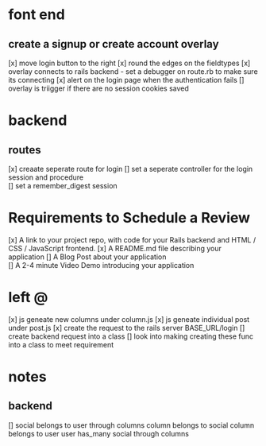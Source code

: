 

# font end
 ## create a signup or create account overlay
   [x] move login button to the right
   [x] round the edges on the fieldtypes
   [x] overlay connects to rails backend
      - set a debugger on route.rb to make sure its connecting
   [x] alert on the login page when the authentication fails 
   [] overlay is triigger if there are no session cookies saved

<!-- need to set a browser cookie with the rails session Id 
   which will be used to compare both session id when making req.
   Will set an expiration date of 60 days.
 -->


# backend 
 ## routes
  [x] creaate seperate route for login
  [] set a seperate controller for the login session and procedure   
  [] set a remember_digest session
  
# Requirements to Schedule a Review
   [x] A link to your project repo, with code for your Rails backend and HTML / CSS / JavaScript frontend.
   [x] A README.md file describing your application
   [] A Blog Post about your application  
   [] A 2-4 minute Video Demo introducing your application


# left @
[x] js geneate new columns under column.js
[x] js geneate individual post under post.js
[x] create the request to the rails server BASE_URL/login 
  [] create backend request into a class
  [] look into making creating these func into a class to meet requirement 

# notes
 ## backend 
 [] social belongs to user through columns
    column belongs to social
    column belongs to user
user has_many social through columns



